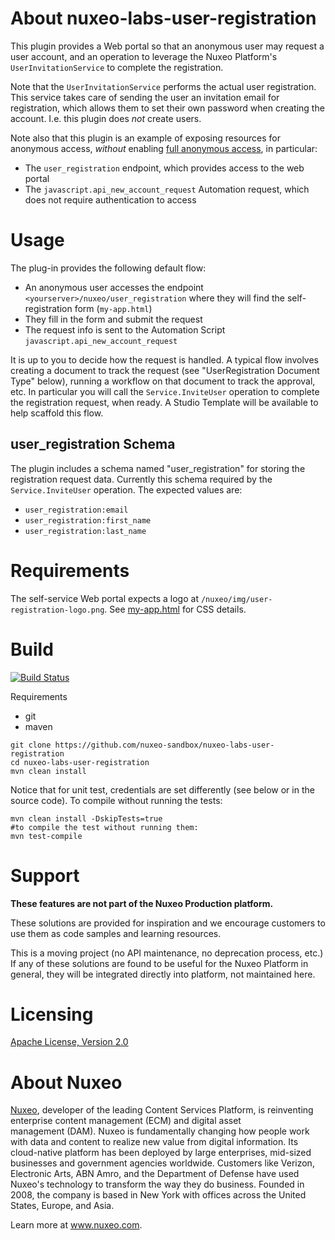 # About nuxeo-labs-user-registration

This plugin provides a Web portal so that an anonymous user may request a user account, and an operation to leverage the Nuxeo Platform's `UserInvitationService` to complete the registration.

Note that the `UserInvitationService` performs the actual user registration. This service takes care of sending the user an invitation email for registration, which allows them to set their own password when creating the account. I.e. this plugin does *not* create users.

Note also that this plugin is an example of exposing resources for anonymous access, *without* enabling [full anonymous access](https://doc.nuxeo.com/n/4X8), in particular:

* The `user_registration` endpoint, which provides access to the web portal
* The `javascript.api_new_account_request` Automation request, which does not require authentication to access

# Usage

The plug-in provides the following default flow:

* An anonymous user accesses the endpoint `<yourserver>/nuxeo/user_registration` where they will find the self-registration form (`my-app.html`)
* They fill in the form and submit the request
* The request info is sent to the Automation Script `javascript.api_new_account_request`

It is up to you to decide how the request is handled. A typical flow involves creating a document to track the request (see "UserRegistration Document Type" below), running a workflow on that document to track the approval, etc. In particular you will call the `Service.InviteUser` operation to complete the registration request, when ready. A Studio Template will be available to help scaffold this flow.

## user_registration Schema

The plugin includes a schema named "user_registration" for storing the registration request data. Currently this schema required by the `Service.InviteUser` operation. The expected values are:

* `user_registration:email`
* `user_registration:first_name`
* `user_registration:last_name`

# Requirements

The self-service Web portal expects a logo at `/nuxeo/img/user-registration-logo.png`. See [my-app.html](nuxeo-labs-user-registration-web/src/my-app.html) for CSS details.

# Build

[![Build Status](https://qa.nuxeo.org/jenkins/buildStatus/icon?job=Sandbox/sandbox_nuxeo-labs-user-registration-master)](https://qa.nuxeo.org/jenkins/job/Sandbox/job/sandbox_nuxeo-labs-user-registration-master/)

Requirements

- git
- maven

```
git clone https://github.com/nuxeo-sandbox/nuxeo-labs-user-registration
cd nuxeo-labs-user-registration
mvn clean install
```
Notice that for unit test, credentials are set differently (see below or in the source code). To compile without running the tests:

```
mvn clean install -DskipTests=true
#to compile the test without running them:
mvn test-compile
```

# Support

**These features are not part of the Nuxeo Production platform.**

These solutions are provided for inspiration and we encourage customers to use them as code samples and learning resources.

This is a moving project (no API maintenance, no deprecation process, etc.) If any of these solutions are found to be useful for the Nuxeo Platform in general, they will be integrated directly into platform, not maintained here.


# Licensing

[Apache License, Version 2.0](http://www.apache.org/licenses/LICENSE-2.0)


# About Nuxeo

[Nuxeo](www.nuxeo.com), developer of the leading Content Services Platform, is reinventing enterprise content management (ECM) and digital asset management (DAM). Nuxeo is fundamentally changing how people work with data and content to realize new value from digital information. Its cloud-native platform has been deployed by large enterprises, mid-sized businesses and government agencies worldwide. Customers like Verizon, Electronic Arts, ABN Amro, and the Department of Defense have used Nuxeo's technology to transform the way they do business. Founded in 2008, the company is based in New York with offices across the United States, Europe, and Asia.

Learn more at www.nuxeo.com.

